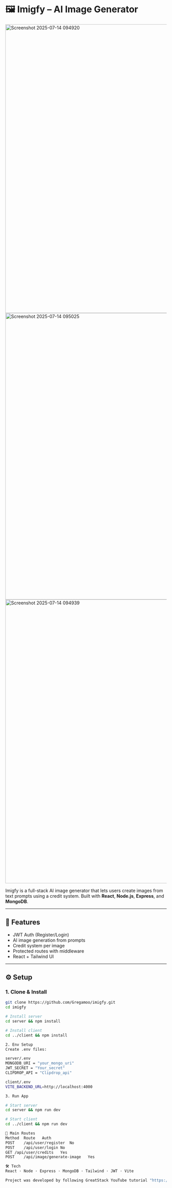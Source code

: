 # 🖼️ Imigfy – AI Image Generator

<img width="1897" height="902" alt="Screenshot 2025-07-14 094920" src="https://github.com/user-attachments/assets/9654826b-05ca-4073-80e4-852b9e254f5e" />
<img width="1893" height="895" alt="Screenshot 2025-07-14 095025" src="https://github.com/user-attachments/assets/1f0c78a0-fe43-4d1f-b2bb-835edf95db74" />
<img width="1892" height="887" alt="Screenshot 2025-07-14 094939" src="https://github.com/user-attachments/assets/79a0d91e-4690-49c5-afec-116df44a48c8" />


Imigfy is a full-stack AI image generator that lets users create images from text prompts using a credit system. Built with **React**, **Node.js**, **Express**, and **MongoDB**.

---

## 🚀 Features

- JWT Auth (Register/Login)
- AI image generation from prompts
- Credit system per image
- Protected routes with middleware
- React + Tailwind UI

---

## ⚙️ Setup

### 1. Clone & Install

```bash
git clone https://github.com/Gregamoo/imigfy.git
cd imigfy

# Install server
cd server && npm install

# Install client
cd ../client && npm install

2. Env Setup
Create .env files:

server/.env
MONGODB_URI = "your_mongo_uri"
JWT_SECRET = "Your_secret"
CLIPDROP_API = "Clipdrop_api"

client/.env
VITE_BACKEND_URL=http://localhost:4000

3. Run App

# Start server
cd server && npm run dev

# Start client
cd ../client && npm run dev

📌 Main Routes
Method	Route	Auth
POST	/api/user/register	No
POST	/api/user/login	No
GET	/api/user/credits	Yes
POST	/api/image/generate-image	Yes

🛠️ Tech
React · Node · Express · MongoDB · Tailwind · JWT · Vite

Project was developed by following GreatStack YouTube tutorial "https://www.youtube.com/watch?v=DSGFZb8KiO8"
